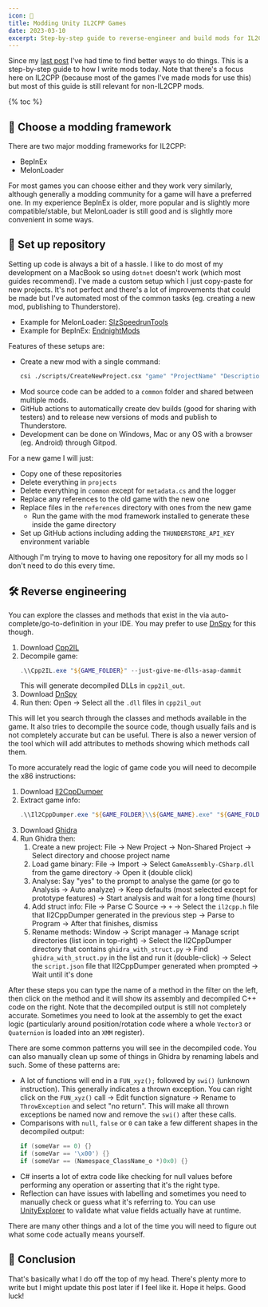 ```yaml
---
icon: 🧰
title: Modding Unity IL2CPP Games
date: 2023-03-10
excerpt: Step-by-step guide to reverse-engineer and build mods for IL2CPP Unity games.
---
```


Since my [last post](./reverse-engineering-a-unity-game) I've had time to find better ways to do things. This is a step-by-step guide to how I write mods today. Note that there's a focus here on IL2CPP (because most of the games I've made mods for use this) but most of this guide is still relevant for non-IL2CPP mods.

{% toc %}

## 🤖 Choose a modding framework

There are two major modding frameworks for IL2CPP:

- BepInEx
- MelonLoader

For most games you can choose either and they work very similarly, although generally a modding community for a game will have a preferred one. In my experience BepInEx is older, more popular and is slightly more compatible/stable, but MelonLoader is still good and is slightly more convenient in some ways.

## 📒 Set up repository

Setting up code is always a bit of a hassle. I like to do most of my development on a MacBook so using `dotnet` doesn't work (which most guides recommend). I've made a custom setup which I just copy-paste for new projects. It's not perfect and there's a lot of improvements that could be made but I've automated most of the common tasks (eg. creating a new mod, publishing to Thunderstore).

- Example for MelonLoader: [SlzSpeedrunTools](https://github.com/jakzo/SlzSpeedrunTools)
- Example for BepInEx: [EndnightMods](https://github.com/jakzo/EndnightMods)

Features of these setups are:

- Create a new mod with a single command:
  ```sh
  csi ./scripts/CreateNewProject.csx "game" "ProjectName" "Description of project."
  ```
- Mod source code can be added to a `common` folder and shared between multiple mods.
- GitHub actions to automatically create dev builds (good for sharing with testers) and to release new versions of mods and publish to Thunderstore.
- Development can be done on Windows, Mac or any OS with a browser (eg. Android) through Gitpod.

For a new game I will just:

- Copy one of these repositories
- Delete everything in `projects`
- Delete everything in `common` except for `metadata.cs` and the logger
- Replace any references to the old game with the new one
- Replace files in the `references` directory with ones from the new game
  - Run the game with the mod framework installed to generate these inside the game directory
- Set up GitHub actions including adding the `THUNDERSTORE_API_KEY` environment variable

Although I'm trying to move to having one repository for all my mods so I don't need to do this every time.

## 🛠️ Reverse engineering

You can explore the classes and methods that exist in the via auto-complete/go-to-definition in your IDE. You may prefer to use [DnSpy](https://github.com/dnSpy/dnSpy) for this though.

1. Download [Cpp2IL](https://github.com/SamboyCoding/Cpp2IL)
1. Decompile game:
   ```powershell
   .\\Cpp2IL.exe "${GAME_FOLDER}" --just-give-me-dlls-asap-dammit
   ```
   This will generate decompiled DLLs in `cpp2il_out`.
1. Download [DnSpy](https://github.com/dnSpy/dnSpy)
1. Run then: Open -> Select all the `.dll` files in `cpp2il_out`

This will let you search through the classes and methods available in the game. It also tries to decompile the source code, though usually fails and is not completely accurate but can be useful. There is also a newer version of the tool which will add attributes to methods showing which methods call them.

To more accurately read the logic of game code you will need to decompile the x86 instructions:

1. Download [Il2CppDumper](https://github.com/Perfare/Il2CppDumper/releases)
1. Extract game info:
   ```powershell
   .\\Il2CppDumper.exe "${GAME_FOLDER}\\${GAME_NAME}.exe" "${GAME_FOLDER}\\${GAME_NAME}_Data\\il2cpp_data\\Metadata\\global-metadata.dat" ".\\${GAME_NAME}"
   ```
1. Download [Ghidra](https://github.com/NationalSecurityAgency/ghidra/releases)
1. Run Ghidra then:
   1. Create a new project: File -> New Project -> Non-Shared Project -> Select directory and choose project name
   1. Load game binary: File -> Import -> Select `GameAssembly-CSharp.dll` from the game directory -> Open it (double click)
   1. Analyse: Say "yes" to the prompt to analyse the game (or go to Analysis -> Auto analyze) -> Keep defaults (most selected except for prototype features) -> Start analysis and wait for a long time (hours)
   1. Add struct info: File -> Parse C Source -> `+` -> Select the `il2cpp.h` file that Il2CppDumper generated in the previous step -> Parse to Program -> After that finishes, dismiss
   1. Rename methods: Window -> Script manager -> Manage script directories (list icon in top-right) -> Select the Il2CppDumper directory that contains `ghidra_with_struct.py` -> Find `ghidra_with_struct.py` in the list and run it (double-click) -> Select the `script.json` file that Il2CppDumper generated when prompted -> Wait until it's done

After these steps you can type the name of a method in the filter on the left, then click on the method and it will show its assembly and decompiled C++ code on the right. Note that the decompiled output is still not completely accurate. Sometimes you need to look at the assembly to get the exact logic (particularly around position/rotation code where a whole `Vector3` or `Quaternion` is loaded into an `XMM` register).

There are some common patterns you will see in the decompiled code. You can also manually clean up some of things in Ghidra by renaming labels and such. Some of these patterns are:

- A lot of functions will end in a `FUN_xyz();` followed by `swi()` (unknown instruction). This generally indicates a thrown exception. You can right click on the `FUN_xyz()` call -> Edit function signature -> Rename to `ThrowException` and select "no return". This will make all thrown exceptions be named now and remove the `swi()` after these calls.
- Comparisons with `null`, `false` or `0` can take a few different shapes in the decompiled output:
  ```c++
  if (someVar == 0) {}
  if (someVar == '\x00') {}
  if (someVar == (Namespace_ClassName_o *)0x0) {}
  ```
- C# inserts a lot of extra code like checking for null values before performing any operation or asserting that it's the right type.
- Reflection can have issues with labelling and sometimes you need to manually check or guess what it's referring to. You can use [UnityExplorer](https://github.com/sinai-dev/UnityExplorer) to validate what value fields actually have at runtime.

There are many other things and a lot of the time you will need to figure out what some code actually means yourself.

## 📄 Conclusion

That's basically what I do off the top of my head. There's plenty more to write but I might update this post later if I feel like it. Hope it helps. Good luck!
